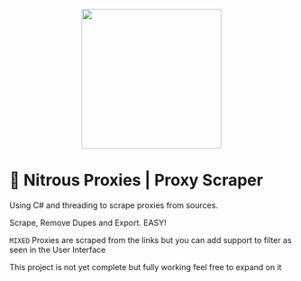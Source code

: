<p align="center">
  <img width="248" height="248" src="https://cdn.discordapp.com/attachments/978010655682617394/1018902132843356278/download_2.png">
</p>

# 🍺 Nitrous Proxies | Proxy Scraper

Using C# and threading to scrape proxies from sources.

Scrape, Remove Dupes and Export.  EASY!

`MIXED` Proxies are scraped from the links but you can add support to filter as seen in the User Interface


This project is not yet complete but fully working feel free to expand on it

